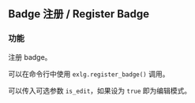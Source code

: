 ## Badge 注册 / Register Badge

### 功能
注册 badge。

可以在命令行中使用 `exlg.register_badge()` 调用。

可以传入可选参数 `is_edit`，如果设为 `true` 即为编辑模式。